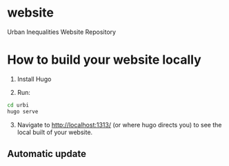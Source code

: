 # website
Urban Inequalities Website Repository


# How to build your website locally
1. Install Hugo

2. Run:
```bash
cd urbi
hugo serve
```

3. Navigate to [http://localhost:1313/](http://localhost:1313/) (or where hugo directs you) to see the local built of your website.

## Automatic update



